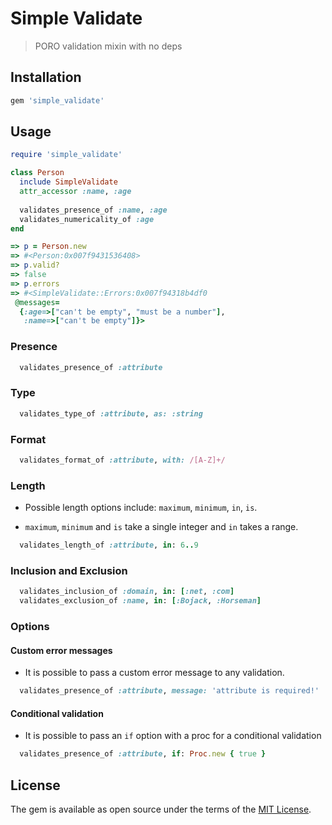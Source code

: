 # Simple Validate

> PORO validation mixin with no deps

## Installation

```ruby
gem 'simple_validate'
```

## Usage

```ruby
require 'simple_validate'

class Person
  include SimpleValidate
  attr_accessor :name, :age
  
  validates_presence_of :name, :age
  validates_numericality_of :age
end
```

```ruby
=> p = Person.new
=> #<Person:0x007f9431536408>
=> p.valid?
=> false
=> p.errors
=> #<SimpleValidate::Errors:0x007f94318b4df0
 @messages=
  {:age=>["can't be empty", "must be a number"],
   :name=>["can't be empty"]}>
```

### Presence

```ruby
  validates_presence_of :attribute
```

### Type

```ruby
  validates_type_of :attribute, as: :string
```

### Format

```ruby
  validates_format_of :attribute, with: /[A-Z]+/
```

### Length

* Possible length options include: `maximum`, `minimum`, `in`, `is`.

* `maximum`, `minimum` and `is` take a single integer and `in` takes a range.

```ruby
  validates_length_of :attribute, in: 6..9
```

### Inclusion and Exclusion

```ruby
  validates_inclusion_of :domain, in: [:net, :com]
  validates_exclusion_of :name, in: [:Bojack, :Horseman]
```

### Options

#### Custom error messages

* It is possible to pass a custom error message to any validation.

```ruby
  validates_presence_of :attribute, message: 'attribute is required!'
```

#### Conditional validation

* It is possible to pass an `if` option with a proc for a conditional validation

```ruby
  validates_presence_of :attribute, if: Proc.new { true }
```

## License

The gem is available as open source under the terms of the [MIT License](http://opensource.org/licenses/MIT).
